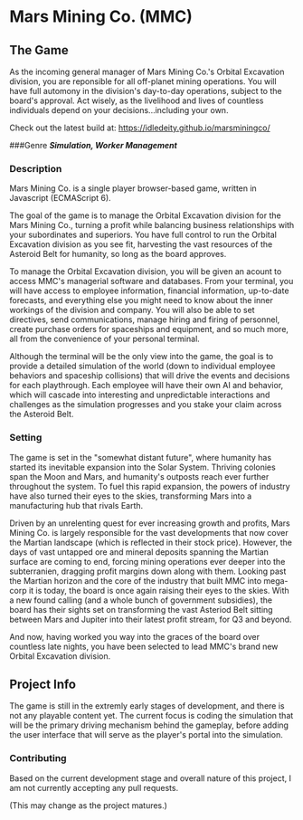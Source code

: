 # Mars Mining Co. (MMC)

## The Game
As the incoming general manager of Mars Mining Co.'s Orbital Excavation division, you are reponsible for all off-planet mining operations. You will have full automony in the division's day-to-day operations, subject to the board's approval. Act wisely, as the livelihood and lives of countless individuals depend on your decisions...including your own.

Check out the latest build at: https://idledeity.github.io/marsminingco/

###Genre
***Simulation, Worker Management***

### Description
Mars Mining Co. is a single player browser-based game, written in Javascript (ECMAScript 6).

The goal of the game is to manage the Orbital Excavation division for the Mars Mining Co., turning a profit while balancing business relationships with your subordinates and superiors. You have full control to run the Orbital Excavation division as you see fit, harvesting the vast resources of the Asteroid Belt for humanity, so long as the board approves.

To manage the Orbital Excavation division, you will be given an acount to access MMC's managerial software and databases. From your terminal, you will have access to employee information, financial information, up-to-date forecasts, and everything else you might need to know about the inner workings of the division and company. You will also be able to set directives, send communications, manage hiring and firing of personnel, create purchase orders for spaceships and equipment, and so much more, all from the convenience of your personal terminal.

Although the terminal will be the only view into the game, the goal is to provide a detailed simulation of the world (down to individual employee behaviors and spaceship collisions) that will drive the events and decisions for each playthrough. Each employee will have their own AI and behavior, which will cascade into interesting and unpredictable interactions and challenges as the simulation progresses and you stake your claim across the Asteroid Belt.

### Setting
The game is set in the "somewhat distant future", where humanity has started its inevitable expansion into the Solar System. Thriving colonies span the Moon and Mars, and humanity's outposts reach ever further throughout the system. To fuel this rapid expansion, the powers of industry have also turned their eyes to the skies, transforming Mars into a manufacturing hub that rivals Earth.

Driven by an unrelenting quest for ever increasing growth and profits, Mars Mining Co. is largely responsible for the vast developments that now cover the Martian landscape (which is reflected in their stock price). However, the days of vast untapped ore and mineral deposits spanning the Martian surface are coming to end, forcing mining operations ever deeper into the subterranien, dragging profit margins down along with them. Looking past the Martian horizon and the core of the industry that built MMC into mega-corp it is today, the board is once again raising their eyes to the skies. With a new found calling (and a whole bunch of government subsidies), the board has their sights set on transforming the vast Asteriod Belt sitting between Mars and Jupiter into their latest profit stream, for Q3 and beyond.

And now, having worked you way into the graces of the board over countless late nights, you have been selected to lead MMC's brand new Orbital Excavation division.

## Project Info
The game is still in the extremly early stages of development, and there is not any playable content yet. The current focus is coding the simulation that will be the primary driving mechanism behind the gameplay, before adding the user interface that will serve as the player's portal into the simulation.

### Contributing
Based on the current development stage and overall nature of this project, I am not currently accepting any pull requests.

(This may change as the project matures.)
